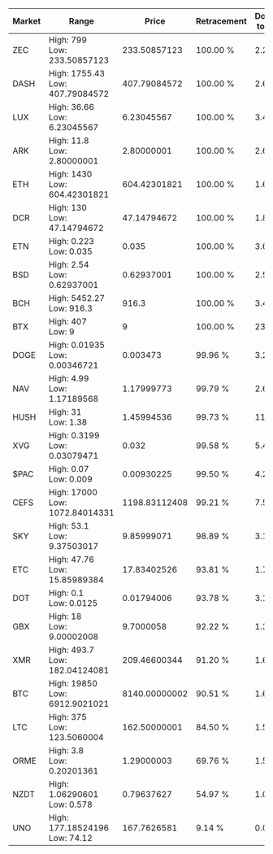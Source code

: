 | Market | Range | Price| Retracement | Doubles to 50% |
| --- | --- | --- | --- | --- |
| ZEC | High: 799<br />Low: 233.50857123 | 233.50857123 | 100.00 % | 2.21 |
| DASH | High: 1755.43<br />Low: 407.79084572 | 407.79084572 | 100.00 % | 2.65 |
| LUX | High: 36.66<br />Low: 6.23045567 | 6.23045567 | 100.00 % | 3.44 |
| ARK | High: 11.8<br />Low: 2.80000001 | 2.80000001 | 100.00 % | 2.61 |
| ETH | High: 1430<br />Low: 604.42301821 | 604.42301821 | 100.00 % | 1.68 |
| DCR | High: 130<br />Low: 47.14794672 | 47.14794672 | 100.00 % | 1.88 |
| ETN | High: 0.223<br />Low: 0.035 | 0.035 | 100.00 % | 3.69 |
| BSD | High: 2.54<br />Low: 0.62937001 | 0.62937001 | 100.00 % | 2.52 |
| BCH | High: 5452.27<br />Low: 916.3 | 916.3 | 100.00 % | 3.48 |
| BTX | High: 407<br />Low: 9 | 9 | 100.00 % | 23.11 |
| DOGE | High: 0.01935<br />Low: 0.00346721 | 0.003473 | 99.96 % | 3.28 |
| NAV | High: 4.99<br />Low: 1.17189568 | 1.17999773 | 99.79 % | 2.61 |
| HUSH | High: 31<br />Low: 1.38 | 1.45994536 | 99.73 % | 11.09 |
| XVG | High: 0.3199<br />Low: 0.03079471 | 0.032 | 99.58 % | 5.48 |
| $PAC | High: 0.07<br />Low: 0.009 | 0.00930225 | 99.50 % | 4.25 |
| CEFS | High: 17000<br />Low: 1072.84014331 | 1198.83112408 | 99.21 % | 7.54 |
| SKY | High: 53.1<br />Low: 9.37503017 | 9.85999071 | 98.89 % | 3.17 |
| ETC | High: 47.76<br />Low: 15.85989384 | 17.83402526 | 93.81 % | 1.78 |
| DOT | High: 0.1<br />Low: 0.0125 | 0.01794006 | 93.78 % | 3.14 |
| GBX | High: 18<br />Low: 9.00002008 | 9.7000058 | 92.22 % | 1.39 |
| XMR | High: 493.7<br />Low: 182.04124081 | 209.46600344 | 91.20 % | 1.61 |
| BTC | High: 19850<br />Low: 6912.9021021 | 8140.00000002 | 90.51 % | 1.64 |
| LTC | High: 375<br />Low: 123.5060004 | 162.50000001 | 84.50 % | 1.53 |
| ORME | High: 3.8<br />Low: 0.20201361 | 1.29000003 | 69.76 % | 1.55 |
| NZDT | High: 1.06290601<br />Low: 0.578 | 0.79637627 | 54.97 % | 1.03 |
| UNO | High: 177.18524196<br />Low: 74.12 | 167.7626581 | 9.14 % | 0.00 |
